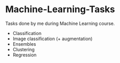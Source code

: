 # Machine-Learning-Tasks
Tasks done by me during Machine Learning course.
* Classification
* Image classification (+ augmentation)
* Ensembles
* Clustering
* Regression
